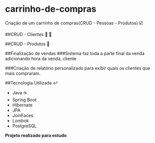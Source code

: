 # carrinho-de-compras
Criação de um carrinho de compras(CRUD - Pessoas - Produtos) :ballot_box_with_check:


##CRUD - Clientes :man: :woman:

##CRUD - Produtos :watermelon:

##Finalização de vendas 
###Sistema faz toda a parte final da venda adicionando hora da venda, cliente

###Criação de relatório personalizado para exibir quais os clientes que mais compraram.

##Tecnologia Utilizada :leftwards_arrow_with_hook:

* Java :coffee:
* Spring Boot
* Hibernate
* JPA
* JoinFaces
* Lombok
* PostgreSQL


**Projeto realizado para estudo**
